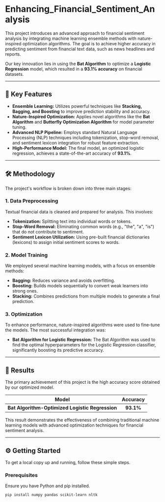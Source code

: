 # Enhancing_Financial_Sentiment_Analysis
This project introduces an advanced approach to financial sentiment analysis by integrating machine learning ensemble methods with nature-inspired optimization algorithms. The goal is to achieve higher accuracy in predicting sentiment from financial text data, such as news headlines and reports.

Our key innovation lies in using the **Bat Algorithm** to optimize a **Logistic Regression** model, which resulted in a **93.1% accuracy** on financial datasets.

***

## 🚀 Key Features

* **Ensemble Learning:** Utilizes powerful techniques like **Stacking, Bagging, and Boosting** to improve prediction stability and accuracy.
* **Nature-Inspired Optimization:** Applies novel algorithms like the **Bat Algorithm** and **Butterfly Optimization Algorithm** for model parameter tuning.
* **Advanced NLP Pipeline:** Employs standard Natural Language Processing (NLP) techniques including tokenization, stop-word removal, and sentiment lexicon integration for robust feature extraction.
* **High-Performance Model:** The final model, an optimized logistic regression, achieves a state-of-the-art accuracy of **93.1%**.

***

## 🛠️ Methodology

The project's workflow is broken down into three main stages:

### 1. Data Preprocessing

Textual financial data is cleaned and prepared for analysis. This involves:
* **Tokenization:** Splitting text into individual words or tokens.
* **Stop-Word Removal:** Eliminating common words (e.g., "the", "a", "is") that do not contribute to sentiment.
* **Sentiment Lexicon Utilization:** Using pre-built financial dictionaries (lexicons) to assign initial sentiment scores to words.

### 2. Model Training

We employed several machine learning models, with a focus on ensemble methods:
* **Bagging:** Reduces variance and avoids overfitting.
* **Boosting:** Builds models sequentially to convert weak learners into strong ones.
* **Stacking:** Combines predictions from multiple models to generate a final prediction.

### 3. Optimization

To enhance performance, nature-inspired algorithms were used to fine-tune the models. The most successful integration was:
* **Bat Algorithm for Logistic Regression:** The Bat Algorithm was used to find the optimal hyperparameters for the Logistic Regression classifier, significantly boosting its predictive accuracy.

***

## 🎯 Results

The primary achievement of this project is the high accuracy score obtained by our optimized model.

| Model                               | Accuracy  |
| ----------------------------------- | :-------: |
| **Bat Algorithm-Optimized Logistic Regression** | **93.1%** |

This result demonstrates the effectiveness of combining traditional machine learning models with advanced optimization techniques for financial sentiment analysis.

***

## ⚙️ Getting Started

To get a local copy up and running, follow these simple steps.

### Prerequisites

Ensure you have Python and pip installed.
```sh
pip install numpy pandas scikit-learn nltk
